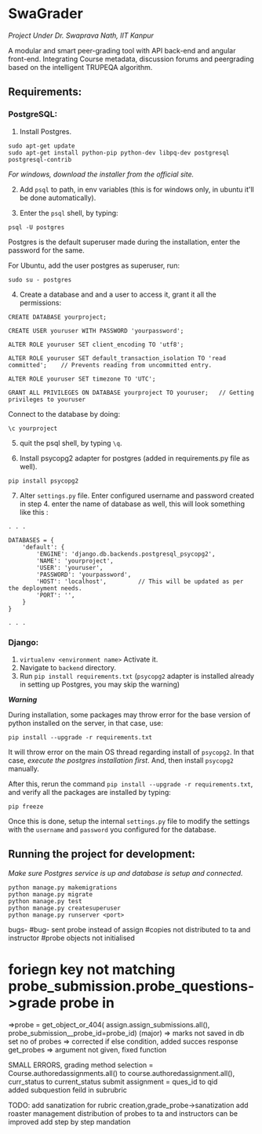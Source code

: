 # SwaGrader
*Project Under Dr. Swaprava Nath, IIT Kanpur*

A modular and smart peer-grading tool with API back-end and angular front-end. Integrating Course metadata, discussion forums and peergrading based on the intelligent TRUPEQA algorithm.

## Requirements:

### PostgreSQL:

1. Install Postgres.
```
sudo apt-get update
sudo apt-get install python-pip python-dev libpq-dev postgresql postgresql-contrib

```

_For windows, download the installer from the official site._

2. Add `psql` to path, in env variables (this is for windows only, in ubuntu it'll be done automatically).

3. Enter the `psql` shell, by typing:

`psql -U postgres` 

Postgres is the default superuser made during the installation, enter the password for the same. 

For Ubuntu, add the user postgres as superuser, run:

`sudo su - postgres`

4. Create a database and and a user to access it, grant it all the permissions:

```
CREATE DATABASE yourproject;

CREATE USER youruser WITH PASSWORD 'yourpassword';

ALTER ROLE youruser SET client_encoding TO 'utf8';

ALTER ROLE youruser SET default_transaction_isolation TO 'read committed';    // Prevents reading from uncommitted entry.

ALTER ROLE youruser SET timezone TO 'UTC';

GRANT ALL PRIVILEGES ON DATABASE yourproject TO youruser;   // Getting privileges to youruser
```

Connect to the database by doing:

`\c yourproject`

5. quit the psql shell, by typing `\q`.

6. Install psycopg2 adapter for postgres (added in requirements.py file as well).

`pip install psycopg2`

7. Alter `settings.py` file. Enter configured username and password created in step 4. enter the name of database as well, this will look something like this :

```
. . .

DATABASES = {
    'default': {
        'ENGINE': 'django.db.backends.postgresql_psycopg2',
        'NAME': 'yourproject',
        'USER': 'youruser',
        'PASSWORD': 'yourpassword',
        'HOST': 'localhost',         // This will be updated as per the deployment needs.
        'PORT': '',
    }
}

. . .
```

### Django:

1. `virtualenv <environment name>` Activate it.
2.  Navigate to `backend` directory. 
3.  Run `pip install requirements.txt` (`psycopg2` adapter is installed already in setting up Postgres, you may skip the warning)

**_Warning_**

During installation, some packages may throw error for the base version of python installed on the server, in that case, use:

`pip install --upgrade -r requirements.txt`

It will throw error on the main OS thread regarding install of `psycopg2`. In that case, *execute the postgres installation first*. And, then install `psycopg2` manually.

After this, rerun the command `pip install --upgrade -r requirements.txt`, and verify all the packages are installed by typing:

`pip freeze`

Once this is done, setup the internal `settings.py` file to modify the settings with the `username` and `password` you configured for the database.

## Running the project for development:

_Make sure Postgres service is up and database is setup and connected._

```
python manage.py makemigrations
python manage.py migrate
python manage.py test
python manage.py createsuperuser
python manage.py runserver <port>

```
bugs-
#bug- sent probe instead of assign
#copies not distributed to ta and instructor
#probe objects not initialised
# foriegn key not matching   probe_submission.probe_questions->grade probe in
=>probe = get_object_or_404(
        assign.assign_submissions.all(), probe_submission__probe_id=probe_id)  (major)
=> marks not saved in db
set no of probes => corrected if else condition, added succes response
get_probes => argument not given, fixed function

SMALL ERRORS, 
grading method selection = Course.authoredassignments.all() to  course.authoredassignment.all(), curr_status to current_status
submit assignment = ques_id to qid  
added subquestion feild in subrubric



TODO: add sanatization for rubric creation,grade_probe->sanatization
add roaster management
distribution of probes to ta and instructors can be improved
add step by step mandation




